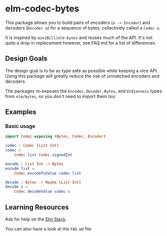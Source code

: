 # elm-codec-bytes

This package allows you to build pairs of encoders (`a -> Encoder`) and decoders (`Decoder a`) for a sequence of bytes, collectively called a `Codec a`.

It is inspired by `miniBill/elm-bytes` and reuses much of the API. 
It's not quite a drop in replacement however, see FAQ.md for a list of differences.

## Design Goals

The design goal is to be as type safe as possible while keeping a nice API.
Using this package will greatly reduce the risk of unmatched encoders and decoders.

The packages re-exposes the `Encoder`, `Decoder`, `Bytes`, and `Endianness` types from `elm/bytes`, so you don't need to import them too.

## Examples

### Basic usage ###

```elm
import Codec exposing (Bytes, Codec, Encoder)

codec : Codec (List Int)
codec =
    Codec.list Codec.signedInt

encode : List Int -> Bytes
encode list =
    Codec.encodeToValue codec list

decode : Bytes -> Maybe (List Int)
decode s =
    Codec.decodeValue codec s
```

## Learning Resources

Ask for help on the [Elm Slack](https://elmlang.herokuapp.com/).

You can also have a look at the `FAQ.md` file.
